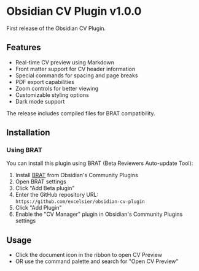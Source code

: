# Obsidian CV Plugin v1.0.0

First release of the Obsidian CV Plugin.

## Features
- Real-time CV preview using Markdown
- Front matter support for CV header information
- Special commands for spacing and page breaks
- PDF export capabilities
- Zoom controls for better viewing
- Customizable styling options
- Dark mode support

The release includes compiled files for BRAT compatibility.

## Installation

### Using BRAT

You can install this plugin using BRAT (Beta Reviewers Auto-update Tool):

1. Install [BRAT](https://github.com/TfTHacker/obsidian42-brat) from Obsidian's Community Plugins
2. Open BRAT settings
3. Click "Add Beta plugin"
4. Enter the GitHub repository URL: `https://github.com/excelsier/obsidian-cv-plugin`
5. Click "Add Plugin"
6. Enable the "CV Manager" plugin in Obsidian's Community Plugins settings

## Usage

- Click the document icon in the ribbon to open CV Preview
- OR use the command palette and search for "Open CV Preview"